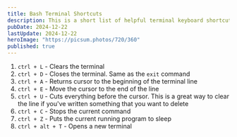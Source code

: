 ```yaml
---
title: Bash Terminal Shortcuts
description: This is a short list of helpful terminal keyboard shortcuts that I recently came across in a Udemy class I&#x27;m going through
pubDate: 2024-12-22
lastUpdate: 2024-12-22
heroImage: "https://picsum.photos/720/360"
published: true
---
```


1. `ctrl + L` - Clears the terminal
2. `ctrl + D` - Closes the terminal. Same as the `exit` command
3. `ctrl + A` - Returns cursor to the beginning of the terminal line
4. `ctrl + E` - Move the cursor to the end of the line
5. `ctrl + U` - Cuts everything before the cursor. This is a great way to clear the line if you've written something that you want to delete
6. `ctrl + C` - Stops the current command
7. `ctrl + Z` - Puts the current running program to sleep
8. `ctrl + alt + T` - Opens a new terminal
